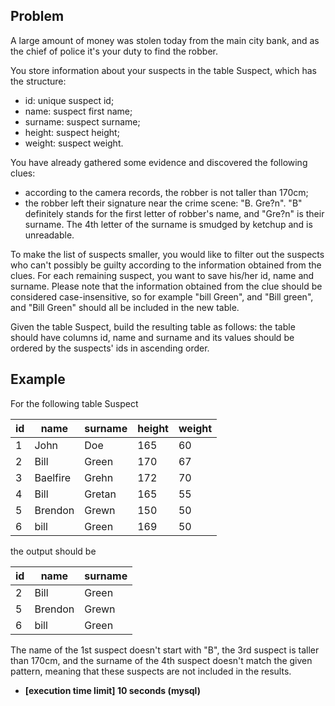 ## Problem
A large amount of money was stolen today from the main city bank, and as the chief of police it's your duty to find the robber.  

You store information about your suspects in the table Suspect, which has the structure:  

- id: unique suspect id;
- name: suspect first name;
- surname: suspect surname;
- height: suspect height;
- weight: suspect weight.

You have already gathered some evidence and discovered the following clues:  

- according to the camera records, the robber is not taller than 170cm;  
- the robber left their signature near the crime scene: "B. Gre?n". "B" definitely stands for the first letter of robber's name, and "Gre?n" is their surname. The 4th letter of the surname is smudged by ketchup and is unreadable.  

To make the list of suspects smaller, you would like to filter out the suspects who can't possibly be guilty according to the information obtained from the clues. For each remaining suspect, you want to save his/her id, name and surname. Please note that the information obtained from the clue should be considered case-insensitive, so for example "bill Green", and "Bill green", and "Bill Green" should all be included in the new table.

Given the table Suspect, build the resulting table as follows: the table should have columns id, name and surname and its values should be ordered by the suspects' ids in ascending order.

## Example
For the following table Suspect  

|id|name|surname|height|weight|
|--- |--- |--- |--- |--- |
|1|John|Doe|165|60|
|2|Bill|Green|170|67|
|3|Baelfire|Grehn|172|70|
|4|Bill|Gretan|165|55|
|5|Brendon|Grewn|150|50|
|6|bill|Green|169|50|

the output should be  

|id|name|surname|
|--- |--- |--- |
|2|Bill|Green|
|5|Brendon|Grewn|
|6|bill|Green|

The name of the 1st suspect doesn't start with "B", the 3rd suspect is taller than 170cm, and the surname of the 4th suspect doesn't match the given pattern, meaning that these suspects are not included in the results.

- **[execution time limit] 10 seconds (mysql)**

